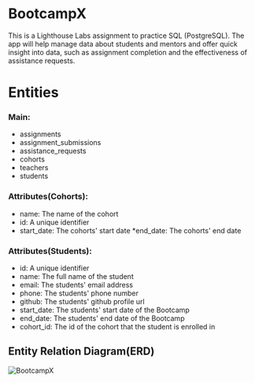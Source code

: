 # BootcampX
This is a Lighthouse Labs assignment to practice SQL (PostgreSQL). The app will help manage data about students and mentors and offer quick insight into data, such as assignment completion and the effectiveness of assistance requests.

# Entities
### Main:
* assignments
* assignment_submissions
* assistance_requests
* cohorts
* teachers
* students

### Attributes(Cohorts):
* name: The name of the cohort
* id: A unique identifier
* start_date: The cohorts' start date
*end_date: The cohorts' end date

### Attributes(Students):
* id: A unique identifier
* name: The full name of the student
* email: The students' email address
* phone: The students' phone number
* github: The students' github profile url
* start_date: The students' start date of the Bootcamp
* end_date: The students' end date of the Bootcamp
* cohort_id: The id of the cohort that the student is enrolled in


## Entity Relation Diagram(ERD)
![BootcampX](https://user-images.githubusercontent.com/95922075/218002690-8a5e7d49-7e64-4bc8-aee7-aef6ac48abd1.jpg)

